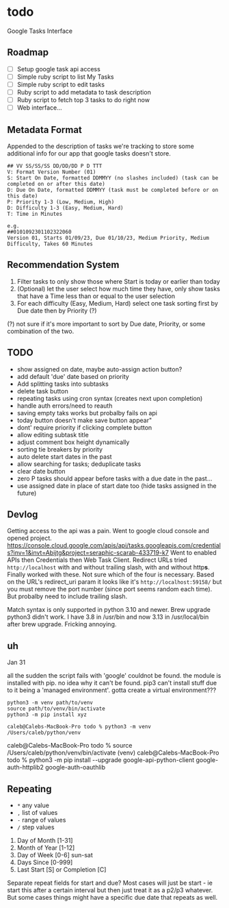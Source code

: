 # todo
Google Tasks Interface

## Roadmap

- [ ] Setup google task api access
- [ ] Simple ruby script to list My Tasks
- [ ] Simple ruby script to edit tasks
- [ ] Ruby script to add metadata to task description
- [ ] Ruby script to fetch top 3 tasks to do right now
- [ ] Web interface...

## Metadata Format

Appended to the description of tasks we're tracking to store some additional info for our app that google tasks doesn't store.

```
## VV SS/SS/SS DD/DD/DD P D TTT
V: Format Version Number (01)
S: Start On Date, formatted DDMMYY (no slashes included) (task can be completed on or after this date)
D: Due On Date, formatted DDMMYY (task must be completed before or on this date)
P: Priority 1-3 (Low, Medium, High)
D: Difficulty 1-3 (Easy, Medium, Hard)
T: Time in Minutes

e.g.
##0101092301102322060
Version 01, Starts 01/09/23, Due 01/10/23, Medium Priority, Medium Difficulty, Takes 60 Minutes
```

## Recommendation System

1. Filter tasks to only show those where Start is today or earlier than today
2. (Optional) let the user select how much time they have, only show tasks that have a Time less than or equal to the user selection
3. For each difficulty (Easy, Medium, Hard) select one task sorting first by Due date then by Priority (?)

(?) not sure if it's more important to sort by Due date, Priority, or some combination of the two.

## TODO

- show assigned on date, maybe auto-assign action button?
- add default 'due' date based on priority
- Add splitting tasks into subtasks
- delete task button
- repeating tasks using cron syntax (creates next upon completion)
- handle auth errors/need to reauth
- saving empty taks works but probalby fails on api
- today button doesn't make save button appear"
- dont' require priority if clicking complete button
- allow editing subtask title
- adjust comment box height dynamically
- sorting tie breakers by priority
- auto delete start dates in the past
- allow searching for tasks; deduplicate tasks
- clear date button
- zero P tasks should appear before tasks with a due date in the past...
- use assigned date in place of start date too (hide tasks assigned in the future)

## Devlog

Getting access to the api was a pain. Went to google cloud console and opened project. https://console.cloud.google.com/apis/api/tasks.googleapis.com/credentials?inv=1&invt=Abijtg&project=seraphic-scarab-433719-k7
Went to enabled APIs then Credentials then Web Task Client. Redirect URLs tried `http://localhost` with and without trailing slash, with and without http**s**. Finally worked with these. Not sure which of the four is necessary. Based on the URL's redirect_uri param it looks like it's `http://localhost:59158/` but you must remove the port number (since port seems random each time). But probalby need to include trailing slash.

Match syntax is only supported in python 3.10 and newer. Brew upgrade python3 didn't work. I have 3.8 in /usr/bin and now 3.13 in /usr/local/bin after brew upgrade. Fricking annoying.

## uh

Jan 31

all the sudden the script fails with 'google' couldnot be found. the module is installed with pip. no idea why it can't be found. pip3 can't install stuff due to it being a 'managed environment'. gotta create a virtual environment???

    python3 -m venv path/to/venv
    source path/to/venv/bin/activate
    python3 -m pip install xyz

    caleb@Calebs-MacBook-Pro todo % python3 -m venv /Users/caleb/python/venv  
caleb@Calebs-MacBook-Pro todo % source /Users/caleb/python/venv/bin/activate
(venv) caleb@Calebs-MacBook-Pro todo % python3 -m pip install --upgrade google-api-python-client google-auth-httplib2 google-auth-oauthlib

## Repeating

- `*` any value
- `,` list of values
- `-` range of values
- `/` step values

1. Day of Month [1-31]
2. Month of Year [1-12]
3. Day of Week [0-6] sun-sat
4. Days Since [0-999] 
5. Last Start [S] or Completion [C]

Separate repeat fields for start and due? Most cases will just be start - ie start this after a certain interval but then just treat it as a p2/p3 whatever. But some cases things might have a specific due date that repeats as well.